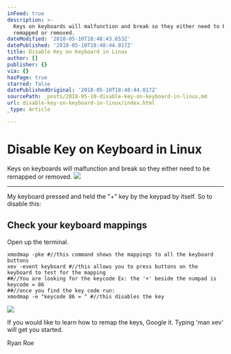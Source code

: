 ```yaml
---
inFeed: true
description: >-
  Keys on keyboards will malfunction and break so they either need to be
  remapped or removed. 
dateModified: '2018-05-10T18:48:43.653Z'
datePublished: '2018-05-10T18:48:44.017Z'
title: Disable Key on Keyboard in Linux
author: []
publisher: {}
via: {}
hasPage: true
starred: false
datePublishedOriginal: '2018-05-10T18:48:44.017Z'
sourcePath: _posts/2018-05-10-disable-key-on-keyboard-in-linux.md
url: disable-key-on-keyboard-in-linux/index.html
_type: Article

---
```

# Disable Key on Keyboard in Linux

Keys on keyboards will malfunction and break so they either need to be remapped or removed. ![](https://the-grid-user-content.s3-us-west-2.amazonaws.com/08d9fb1c-83ef-4696-9fb7-dbfb9de4b4ab.png)

---

My keyboard pressed and held the "+" key by the keypad by itself. So to disable this:

## Check your keyboard mappings

Open up the terminal.

    xmodmap -pke #//this command shows the mappings to all the keyboard buttons
    xev -event keyboard #//this allows you to press buttons on the keyboard to test for the mapping
    ##//You are looking for the keycode Ex: the '+' beside the numpad is keycode = 86
    ##//once you find the key code run:
    xmodmap -e "keycode 86 = " #//this disables the key
    

![](https://the-grid-user-content.s3-us-west-2.amazonaws.com/039e21d9-01a6-49da-8e15-fbe276c912ef.png)

If you would like to learn how to remap the keys, Google it. Typing 'man xev' will get you started.

Ryan Roe